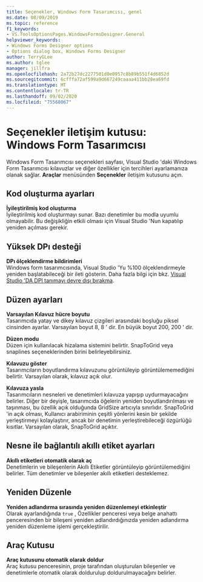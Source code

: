 ```yaml
---
title: Seçenekler, Windows Form Tasarımcısı, genel
ms.date: 08/09/2019
ms.topic: reference
f1_keywords:
- VS.ToolsOptionsPages.WindowsFormsDesigner.General
helpviewer_keywords:
- Windows Forms Designer options
- Options dialog box, Windows Forms Designer
author: TerryGLee
ms.author: tglee
manager: jillfra
ms.openlocfilehash: 2a72b27dc2277501d0e0957c8b89b551f4d6852d
ms.sourcegitcommit: 6cfffa72af599a9d667249caaaa411bb28ea69fd
ms.translationtype: MT
ms.contentlocale: tr-TR
ms.lasthandoff: 09/02/2020
ms.locfileid: "75568067"
---
```

# <a name="options-dialog-box-windows-forms-designer"></a>Seçenekler iletişim kutusu: Windows Form Tasarımcısı

Windows Form Tasarımcısı seçenekleri sayfası, Visual Studio 'daki Windows Form Tasarımcısı kılavuzlar ve diğer özellikler için tercihleri ayarlamanıza olanak sağlar. **Araçlar** menüsünden **Seçenekler** iletişim kutusunu açın.

## <a name="code-generation-settings"></a>Kod oluşturma ayarları

**İyileştirilmiş kod oluşturma**\
İyileştirilmiş kod oluşturmayı sunar. Bazı denetimler bu modla uyumlu olmayabilir. Bu değişikliğin etkili olması için Visual Studio 'Nun kapatılıp yeniden açılması gerekir.

## <a name="high-dpi-support"></a>Yüksek DPı desteği

**DPı ölçeklendirme bildirimleri**\
Windows form tasarımcısında, Visual Studio 'Yu %100 ölçeklendirmeyle yeniden başlatabileceği bir ileti gösterin. Daha fazla bilgi için bkz. [Visual Studio 'DA DPI tanımayı devre dışı bırakma](/dotnet/framework/winforms/disable-dpi-awareness-visual-studio).

## <a name="layout-settings"></a>Düzen ayarları

**Varsayılan Kılavuz hücre boyutu**\
Tasarımcıda yatay ve dikey kılavuz çizgileri arasındaki boşluğu piksel cinsinden ayarlar. Varsayılan boyut 8, 8 ' dir. En büyük boyut 200, 200 ' dir.

**Düzen modu**\
Düzen için kullanılacak hizalama sistemini belirtir. SnapToGrid veya snaplines seçeneklerinden birini belirleyebilirsiniz.

**Kılavuzu göster**\
Tasarımcıların boyutlandırma kılavuzunu görüntüleyip görüntülememediğini belirtir. Varsayılan olarak, kılavuz açık olur.

**Kılavuza yasla**\
Tasarımcıların nesneleri ve denetimleri kılavuza yapışıp uydurmayacağını belirler. Diğer bir deyişle, tasarımcıda öğelerin yeniden boyutlandırılması ve taşınması, bu özellik açık olduğunda GridSize artıcıyla sınırlıdır. SnapToGrid 'in açık olması, Kullanıcı arabiriminin çeşitli yönlerini kesin bir şekilde yerleştirmeyi kolaylaştırır, ancak bir denetimin yerleştirebileceği özgürlüğü kısıtlar. Varsayılan olarak, SnapToGrid açıktır.

## <a name="object-bound-smart-tag-settings"></a>Nesne ile bağlantılı akıllı etiket ayarları

**Akıllı etiketleri otomatik olarak aç**\
Denetimlerin ve bileşenlerin Akıllı Etiketler görüntüleyip görüntülemediğini belirler. Tüm denetimler ve bileşenler akıllı etiketleri desteklemez.

## <a name="refactoring"></a>Yeniden Düzenle

**Yeniden adlandırma sırasında yeniden düzenlemeyi etkinleştir**\
Olarak ayarlandığında `true` , Özellikler penceresi veya belge anahattı penceresinden bir bileşeni yeniden adlandırdığınızda yeniden adlandırma yeniden düzenleme işlemi gerçekleştirilir.

## <a name="toolbox"></a>Araç Kutusu

**Araç kutusunu otomatik olarak doldur**\
Araç kutusu penceresinin, proje tarafından oluşturulan bileşenler ve denetimlerle otomatik olarak doldurulup doldurulmayacağını belirler.
